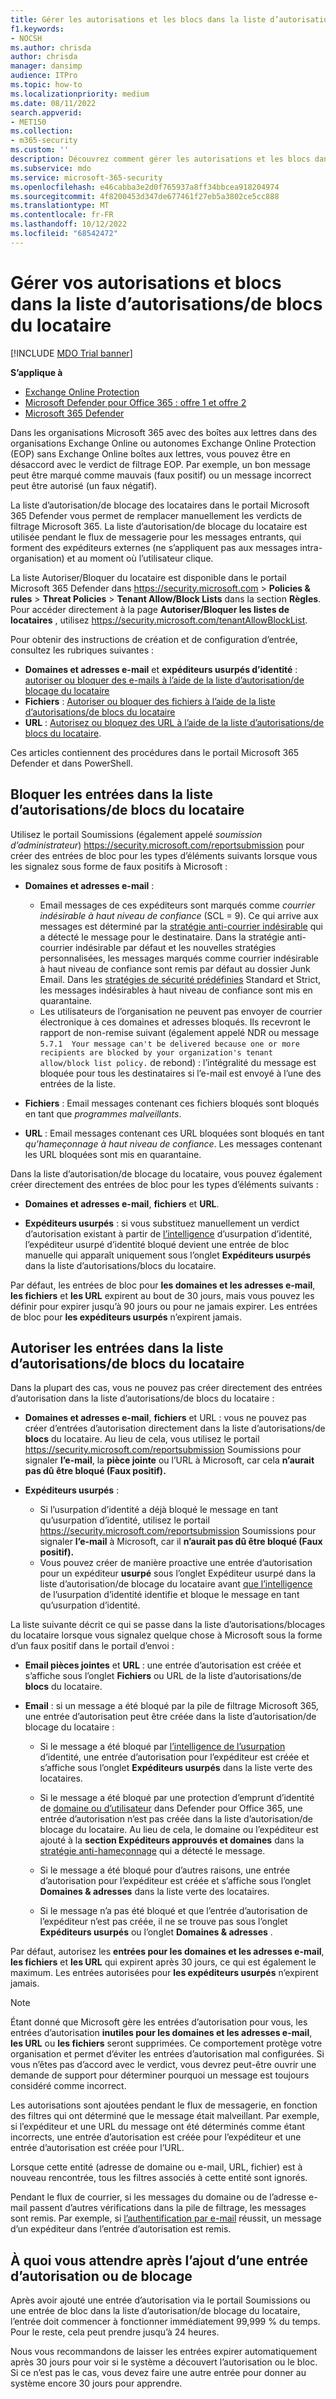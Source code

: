 ```yaml
---
title: Gérer les autorisations et les blocs dans la liste d’autorisations/de blocs du locataire
f1.keywords:
- NOCSH
ms.author: chrisda
author: chrisda
manager: dansimp
audience: ITPro
ms.topic: how-to
ms.localizationpriority: medium
ms.date: 08/11/2022
search.appverid:
- MET150
ms.collection:
- m365-security
ms.custom: ''
description: Découvrez comment gérer les autorisations et les blocs dans la liste d’autorisations/blocs du locataire dans le portail de sécurité.
ms.subservice: mdo
ms.service: microsoft-365-security
ms.openlocfilehash: e46cabba3e2d0f765937a8ff34bbcea918204974
ms.sourcegitcommit: 4f8200453d347de677461f27eb5a3802ce5cc888
ms.translationtype: MT
ms.contentlocale: fr-FR
ms.lasthandoff: 10/12/2022
ms.locfileid: "68542472"
---
```

# <a name="manage-your-allows-and-blocks-in-the-tenant-allowblock-list"></a>Gérer vos autorisations et blocs dans la liste d’autorisations/de blocs du locataire

[!INCLUDE [MDO Trial banner](../includes/mdo-trial-banner.md)]

**S’applique à**
- [Exchange Online Protection](exchange-online-protection-overview.md)
- [Microsoft Defender pour Office 365 : offre 1 et offre 2](defender-for-office-365.md)
- [Microsoft 365 Defender](../defender/microsoft-365-defender.md)

Dans les organisations Microsoft 365 avec des boîtes aux lettres dans des organisations Exchange Online ou autonomes Exchange Online Protection (EOP) sans Exchange Online boîtes aux lettres, vous pouvez être en désaccord avec le verdict de filtrage EOP. Par exemple, un bon message peut être marqué comme mauvais (faux positif) ou un message incorrect peut être autorisé (un faux négatif).

La liste d’autorisation/de blocage des locataires dans le portail Microsoft 365 Defender vous permet de remplacer manuellement les verdicts de filtrage Microsoft 365. La liste d’autorisation/de blocage du locataire est utilisée pendant le flux de messagerie pour les messages entrants, qui forment des expéditeurs externes (ne s’appliquent pas aux messages intra-organisation) et au moment où l’utilisateur clique.

La liste Autoriser/Bloquer du locataire est disponible dans le portail Microsoft 365 Defender dans <https://security.microsoft.com> \> **Policies & rules** \> **Threat Policies** \> **Tenant Allow/Block Lists** dans la section **Règles**. Pour accéder directement à la page **Autoriser/Bloquer les listes de locataires** , utilisez <https://security.microsoft.com/tenantAllowBlockList>.

Pour obtenir des instructions de création et de configuration d’entrée, consultez les rubriques suivantes :

- **Domaines et adresses e-mail** et **expéditeurs usurpés d’identité** : [autoriser ou bloquer des e-mails à l’aide de la liste d’autorisation/de blocage du locataire](allow-block-email-spoof.md)
- **Fichiers** : [Autoriser ou bloquer des fichiers à l’aide de la liste d’autorisations/de blocs du locataire](allow-block-files.md)
- **URL** : [Autorisez ou bloquez des URL à l’aide de la liste d’autorisations/de blocs du locataire](allow-block-urls.md).

Ces articles contiennent des procédures dans le portail Microsoft 365 Defender et dans PowerShell.

## <a name="block-entries-in-the-tenant-allowblock-list"></a>Bloquer les entrées dans la liste d’autorisations/de blocs du locataire

Utilisez le portail Soumissions (également appelé *soumission d’administrateur*) <https://security.microsoft.com/reportsubmission> pour créer des entrées de bloc pour les types d’éléments suivants lorsque vous les signalez sous forme de faux positifs à Microsoft :

- **Domaines et adresses e-mail** :
  - Email messages de ces expéditeurs sont marqués comme *courrier indésirable à haut niveau de confiance* (SCL = 9). Ce qui arrive aux messages est déterminé par la [stratégie anti-courrier indésirable](configure-your-spam-filter-policies.md) qui a détecté le message pour le destinataire. Dans la stratégie anti-courrier indésirable par défaut et les nouvelles stratégies personnalisées, les messages marqués comme courrier indésirable à haut niveau de confiance sont remis par défaut au dossier Junk Email. Dans les [stratégies de sécurité prédéfinies](preset-security-policies.md) Standard et Strict, les messages indésirables à haut niveau de confiance sont mis en quarantaine.
  - Les utilisateurs de l’organisation ne peuvent pas envoyer de courrier électronique à ces domaines et adresses bloqués. Ils recevront le rapport de non-remise suivant (également appelé NDR ou message `5.7.1  Your message can't be delivered because one or more recipients are blocked by your organization's tenant allow/block list policy.` de rebond) : l’intégralité du message est bloquée pour tous les destinataires si l’e-mail est envoyé à l’une des entrées de la liste.

- **Fichiers** : Email messages contenant ces fichiers bloqués sont bloqués en tant que *programmes malveillants*.

- **URL** : Email messages contenant ces URL bloquées sont bloqués en tant *qu’hameçonnage à haut niveau de confiance*. Les messages contenant les URL bloquées sont mis en quarantaine.

Dans la liste d’autorisation/de blocage du locataire, vous pouvez également créer directement des entrées de bloc pour les types d’éléments suivants :

- **Domaines et adresses e-mail**, **fichiers** et **URL**.

- **Expéditeurs usurpés** : si vous substituez manuellement un verdict d’autorisation existant à partir de [l’intelligence](learn-about-spoof-intelligence.md) d’usurpation d’identité, l’expéditeur usurpé d’identité bloqué devient une entrée de bloc manuelle qui apparaît uniquement sous l’onglet **Expéditeurs usurpés** dans la liste d’autorisations/blocs du locataire.

Par défaut, les entrées de bloc pour **les domaines et les adresses e-mail**, **les fichiers** et **les URL** expirent au bout de 30 jours, mais vous pouvez les définir pour expirer jusqu’à 90 jours ou pour ne jamais expirer. Les entrées de bloc pour **les expéditeurs usurpés** n’expirent jamais.

## <a name="allow-entries-in-the-tenant-allowblock-list"></a>Autoriser les entrées dans la liste d’autorisations/de blocs du locataire

Dans la plupart des cas, vous ne pouvez pas créer directement des entrées d’autorisation dans la liste d’autorisations/de blocs du locataire :

- **Domaines et adresses e-mail**, **fichiers** et URL : vous ne pouvez pas créer d’entrées d’autorisation directement dans la liste d’autorisations/de **blocs** du locataire. Au lieu de cela, vous utilisez le portail <https://security.microsoft.com/reportsubmission> Soumissions pour signaler **l’e-mail**, la **pièce jointe** ou l’URL à Microsoft, car cela **n’aurait pas dû être bloqué (Faux positif).**

- **Expéditeurs usurpés** :
  - Si l’usurpation d’identité a déjà bloqué le message en tant qu’usurpation d’identité, utilisez le portail <https://security.microsoft.com/reportsubmission> Soumissions pour signaler **l’e-mail** à Microsoft, car il **n’aurait pas dû être bloqué (Faux positif).**
  - Vous pouvez créer de manière proactive une entrée d’autorisation pour un expéditeur **usurpé** sous l’onglet Expéditeur usurpé dans la liste d’autorisation/de blocage du locataire avant [que l’intelligence](learn-about-spoof-intelligence.md) de l’usurpation d’identité identifie et bloque le message en tant qu’usurpation d’identité.

La liste suivante décrit ce qui se passe dans la liste d’autorisations/blocages du locataire lorsque vous signalez quelque chose à Microsoft sous la forme d’un faux positif dans le portail d’envoi :

- **Email pièces jointes** et **URL** : une entrée d’autorisation est créée et s’affiche sous l’onglet **Fichiers** ou URL de la liste d’autorisations/de **blocs** du locataire.

- **Email** : si un message a été bloqué par la pile de filtrage Microsoft 365, une entrée d’autorisation peut être créée dans la liste d’autorisation/de blocage du locataire :

  - Si le message a été bloqué par [l’intelligence de l’usurpation](learn-about-spoof-intelligence.md) d’identité, une entrée d’autorisation pour l’expéditeur est créée et s’affiche sous l’onglet **Expéditeurs usurpés** dans la liste verte des locataires.

  - Si le message a été bloqué par une protection d’emprunt d’identité de [domaine ou d’utilisateur](set-up-anti-phishing-policies.md#impersonation-settings-in-anti-phishing-policies-in-microsoft-defender-for-office-365) dans Defender pour Office 365, une entrée d’autorisation n’est pas créée dans la liste d’autorisation/de blocage du locataire. Au lieu de cela, le domaine ou l’expéditeur est ajouté à la **section Expéditeurs approuvés et domaines** dans la [stratégie anti-hameçonnage](configure-mdo-anti-phishing-policies.md#use-the-microsoft-365-defender-portal-to-modify-anti-phishing-policies) qui a détecté le message.

  - Si le message a été bloqué pour d’autres raisons, une entrée d’autorisation pour l’expéditeur est créée et s’affiche sous l’onglet **Domaines & adresses** dans la liste verte des locataires.

  - Si le message n’a pas été bloqué et que l’entrée d’autorisation de l’expéditeur n’est pas créée, il ne se trouve pas sous l’onglet **Expéditeurs usurpés** ou l’onglet **Domaines & adresses** .

Par défaut, autorisez les **entrées pour les domaines et les adresses e-mail**, **les fichiers** et **les URL** qui expirent après 30 jours, ce qui est également le maximum. Les entrées autorisées pour **les expéditeurs usurpés** n’expirent jamais.

> [!NOTE]
> Étant donné que Microsoft gère les entrées d’autorisation pour vous, les entrées d’autorisation **inutiles pour les domaines et les adresses e-mail**, **les URL** ou **les fichiers** seront supprimées. Ce comportement protège votre organisation et permet d’éviter les entrées d’autorisation mal configurées. Si vous n’êtes pas d’accord avec le verdict, vous devrez peut-être ouvrir une demande de support pour déterminer pourquoi un message est toujours considéré comme incorrect.
>
> Les autorisations sont ajoutées pendant le flux de messagerie, en fonction des filtres qui ont déterminé que le message était malveillant. Par exemple, si l’expéditeur et une URL du message ont été déterminés comme étant incorrects, une entrée d’autorisation est créée pour l’expéditeur et une entrée d’autorisation est créée pour l’URL.
>
> Lorsque cette entité (adresse de domaine ou e-mail, URL, fichier) est à nouveau rencontrée, tous les filtres associés à cette entité sont ignorés.
>
> Pendant le flux de courrier, si les messages du domaine ou de l’adresse e-mail passent d’autres vérifications dans la pile de filtrage, les messages sont remis. Par exemple, si [l’authentification par e-mail](email-validation-and-authentication.md) réussit, un message d’un expéditeur dans l’entrée d’autorisation est remis.

## <a name="what-to-expect-after-you-add-an-allow-or-block-entry"></a>À quoi vous attendre après l’ajout d’une entrée d’autorisation ou de blocage

Après avoir ajouté une entrée d’autorisation via le portail Soumissions ou une entrée de bloc dans la liste d’autorisation/de blocage du locataire, l’entrée doit commencer à fonctionner immédiatement 99,999 % du temps. Pour le reste, cela peut prendre jusqu’à 24 heures.

Nous vous recommandons de laisser les entrées expirer automatiquement après 30 jours pour voir si le système a découvert l’autorisation ou le bloc. Si ce n’est pas le cas, vous devez faire une autre entrée pour donner au système encore 30 jours pour apprendre.
